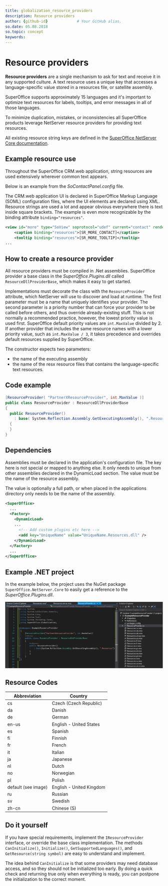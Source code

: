 ```yaml
---
title: globalization_resource_providers   
description: Resource providers
author: {github-id}             # Your GitHub alias.
so.date: 05.08.2018
so.topic: concept
keywords:
---
```


# Resource providers

**Resource providers** are a single mechanism to ask for text and receive it in any supported culture. A text resource uses a unique key that accesses a language-specific value stored in a resources file, or satellite assembly.

SuperOffice supports approximately 15 languages and it's important to optimize text resources for labels, tooltips, and error messages in all of those languages.

To minimize duplication, mistakes, or inconsistencies all SuperOffice products leverage NetServer resource providers for providing text resources.

All existing resource string keys are defined in the [SuperOffice NetServer Core documentation][1].

## Example resource use

Throughout the SuperOffice CRM.web application, string resources are used extensively wherever common text appears.

Below is an example from the *SoContactPanel.config* file.

The CRM.web application UI is declared in SuperOffice Markup Language (SOML) configuration files, where the UI elements are declared using XML. Resource strings are used a lot and appear obvious everywhere there is text inside square brackets. The example is even more recognizable by the binding attribute `binding="resources"`.

```XML
<view id="more" type="SoView" soprotocol="udef" current="contact" rendermode="display" ...>
    <caption binding="resources">[SR_MORE_CONTACT]</caption>
    <tooltip binding="resources">[SR_MORE_TOOLTIP]</tooltip>
...
```

## How to create a resource provider

All resource providers must be compiled in .Net assemblies. SuperOffice provider a base class in the *SuperOffice.Plugins.dll* called `ResourceDllProviderBase`, which makes it easy to get started.

Implementations must decorate the class with the `ResourceProvider` attribute, which NetServer will use to discover and load at runtime. The first parameter must be a name that uniquely identifies your provider. The second parameter is a priority number that can force your provider to be called before others, and thus override already-existing stuff. This is not normally a recommended practice, however, the lowest priority value is used first. SuperOffice default priority values are `int.MaxValue` divided by 2. If another provider that includes the same resource names with a lower priority value, such as `int.MaxValue / 3`, it takes precedence and overrides default resources supplied by SuperOffice.

The constructor expects two parameters:

* the name of the executing assembly
* the name of the resx resource files that contains the language-specific text resources.

## Code example

```csharp
[ResourceProvider( "PartnerXResourceProvider", int.MaxValue )]
public class ResourceProvider : ResourceDllProviderBase
{
  public ResourceProvider()
    : base( System.Reflection.Assembly.GetExecutingAssembly(), ".Resources" )
  {
  }
}
```

## Dependencies

Assemblies must be declared in the application's configuration file. The key here is not special or mapped to anything else. It only needs to unique from other assemblies declared in the DynamicLoad section. The value must be the name of the resource assembly.

The value is optionally a full path, or when placed in the applications directory only needs to be the name of the assembly.

```XML
<SuperOffice>
  ...
  <Factory>
    <DynamicLoad>
    ...
      <!-- Add custom plugins etc here -->
      <add key="UniqueName" value="UniqueName.Resources.dll" />
    </DynamicLoad>
  </Factory>
  ...
</SuperOffice>
```

## Example .NET project

In the example below, the project uses the NuGet package `SuperOffice.NetServer.Core` to easily get a reference to the *SuperOffice.Plugins.dll*.

![Example .Net project][img1]

## Resource Codes

| Abbreviation | Country |
|---|---|
|cs|Czech (Czech Republic)|
|da|Danish|
|de|German|
|en-us| English - United States|
|es| Spanish|
|fi|Finnish|
|fr|French|
|it|Italian|
|ja|Japanese|
|nl|Dutch|
|no|Norwegian|
|pl|Polish|
|default (see image)|English - United Kingdom|
|ru|Russian|
|sv|Swedish|
|zh-cn|Chinese (S)|

## Do it yourself

If you have special requirements, implement the `IResourceProvider` interface, or override the base class implementation. The methods `CanInitialize()`, `Initialize()`, `GetSupportedLanguages()`, and `GetResource(string symbol)` are easy to understand and implement.

The idea behind `CanInitialize` is that some providers may need database access, and so they should not be initialized too early. By doing a quick check and returning true only when everything is ready, you can postpone the initialization to the correct moment.

<!-- Referenced links -->
[1]: https://community.superoffice.com/documentation/SDK/SO.NetServer.Data.Access/html/T_SuperOffice_Globalization_RC.htm

<!-- Referenced images -->
[img1]: media/netserver-resource-provider.png
